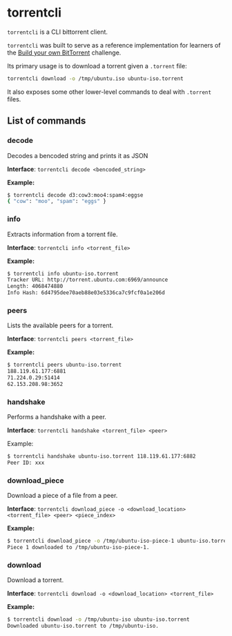 # torrentcli

`torrentcli` is a CLI bittorrent client.

`torrentcli` was built to serve as a reference implementation for learners of the [Build your own BitTorrent](https://app.codecrafters.io/courses/bittorrent/overview) challenge.

Its primary usage is to download a torrent given a `.torrent` file:

```bash
torrentcli download -o /tmp/ubuntu.iso ubuntu-iso.torrent
```

It also exposes some other lower-level commands to deal with `.torrent` files.

## List of commands

### decode

Decodes a bencoded string and prints it as JSON

**Interface**: `torrentcli decode <bencoded_string>`

**Example:**

```bash
$ torrentcli decode d3:cow3:moo4:spam4:eggse
{ "cow": "moo", "spam": "eggs" }
```

### info

Extracts information from a torrent file.

**Interface**: `torrentcli info <torrent_file>`

**Example:**

```bash
$ torrentcli info ubuntu-iso.torrent
Tracker URL: http://torrent.ubuntu.com:6969/announce
Length: 4068474880
Info Hash: 6d4795dee70aeb88e03e5336ca7c9fcf0a1e206d
```

### peers

Lists the available peers for a torrent.

**Interface**: `torrentcli peers <torrent_file>`

**Example:**

```bash
$ torrentcli peers ubuntu-iso.torrent
188.119.61.177:6881
71.224.0.29:51414
62.153.208.98:3652
```

### handshake

Performs a handshake with a peer.

**Interface**: `torrentcli handshake <torrent_file> <peer>`

Example:

```bash
$ torrentcli handshake ubuntu-iso.torrent 118.119.61.177:6882
Peer ID: xxx
```

### download_piece

Download a piece of a file from a peer.

**Interface**: `torrentcli download_piece -o <download_location> <torrent_file> <peer> <piece_index>`

**Example:**

```bash
$ torrentcli download_piece -o /tmp/ubuntu-iso-piece-1 ubuntu-iso.torrent 118.119.61.117:6882 1
Piece 1 downloaded to /tmp/ubuntu-iso-piece-1.
```

### download

Download a torrent.

**Interface**: `torrentcli download -o <download_location> <torrent_file>`

**Example:**

```bash
$ torrentcli download -o /tmp/ubuntu-iso ubuntu-iso.torrent
Downloaded ubuntu-iso.torrent to /tmp/ubuntu-iso.
```
